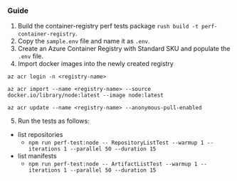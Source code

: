 ### Guide

1. Build the container-registry perf tests package `rush build -t perf-container-registry`.
2. Copy the `sample.env` file and name it as `.env`.
3. Create an Azure Container Registry with Standard SKU and populate the `.env` file.
4. Import docker images into the newly created registry

```
az acr login -n <registry-name>

az acr import --name <registry-name> --source docker.io/library/node:latest --image node:latest

az acr update --name <registry-name> --anonymous-pull-enabled
```

5. Run the tests as follows:

- list repositories
  - `npm run perf-test:node -- RepositoryListTest --warmup 1 --iterations 1 --parallel 50 --duration 15`
- list manifests
  - `npm run perf-test:node -- ArtifactListTest --warmup 1 --iterations 1 --parallel 50 --duration 15`
